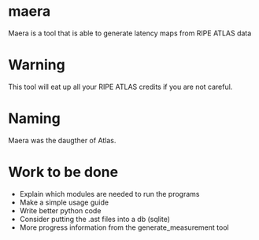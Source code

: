 # maera
Maera is a tool that is able to generate latency maps from RIPE ATLAS data

# Warning
This tool will eat up all your RIPE ATLAS credits if you are not careful.

# Naming
Maera was the daugther of Atlas.

# Work to be done
  * Explain which modules are needed to run the programs
  * Make a simple usage guide
  * Write better python code
  * Consider putting the .ast files into a db (sqlite)
  * More progress information from the generate_measurement tool
